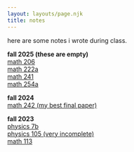 ```yaml
---
layout: layouts/page.njk
title: notes
---
```


here are some notes i wrote during class.

**fall 2025 (these are empty)**<br>
<a href="/glossary/class notes/math 206"> math 206 </a><br>
<a href="/glossary/class notes/math 222a"> math 222a </a><br>
<a href="/glossary/class notes/math 241"> math 241 </a><br>
<a href="/glossary/class notes/math 254a"> math 254a </a>

**fall 2024**<br>
<a href = "/assets/class notes/math 242 paper.pdf" target="_blank"> math 242 (my best final paper) </a>

**fall 2023**<br>
<a href="/assets/class notes/phys 7b.pdf" target="_blank"> physics 7b </a><br>
<a href="/assets/class notes/phys 105.pdf" target="_blank"> physics 105 (very incomplete) </a><br>
<a href="/assets/class notes/math 113.pdf" target="_blank"> math 113 </a>
